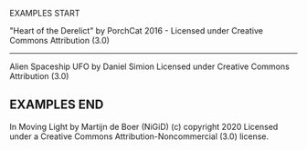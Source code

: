 
EXAMPLES START

"Heart of the Derelict"
by PorchCat
2016 - Licensed under
Creative Commons
Attribution (3.0)

---

Alien Spaceship UFO
by  Daniel Simion
 Licensed under
Creative Commons
Attribution (3.0)

EXAMPLES END
---

In Moving Light by 
Martijn de Boer (NiGiD) 
(c) copyright 2020 
Licensed under a Creative Commons Attribution-Noncommercial  (3.0) license. 
